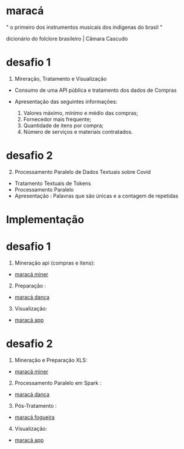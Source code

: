 # maracá

" o primeiro dos instrumentos musicais dos indígenas do brasil "  

dicionário do folclore brasileiro | Câmara Cascudo

# desafio 1

1) Mireração, Tratamento e Visualização

- Consumo de uma API pública e tratamento dos dados de Compras  
- Apresentação das seguintes informações:

    1. Valores máximo, mínimo e médio das compras;
    2. Fornecedor mais frequente;
    3. Quantidade de itens por compra;
    4. Número de serviços e materiais contratados.

# desafio 2

2) Processamento Paralelo de Dados Textuais sobre Covid
- Tratamento Textuais de Tokens
- Processamento Paralelo 
- Apresentação : Palavras que são únicas e a contagem de repetidas

# Implementação

# desafio 1

1) Mineração api (compras e itens):
  - [maracá miner ](https://github.com/mardoniofranca/maraca/blob/master/miner/api-request.ipynb)

2) Preparação :
  - [maracá dança ](https://github.com/mardoniofranca/maraca/blob/master/prepare/compras_itens.ipynb)

3) Visualização:
  - [maracá app   ](https://maraca.herokuapp.com/)


# desafio 2

1) Mineração e Preparação XLS:
  - [maracá miner ](https://github.com/mardoniofranca/maraca/blob/master/miner/miner_xls.ipynb)

2) Processamento Paralelo em Spark :
  - [maracá dança ](https://github.com/mardoniofranca/maraca/blob/master/spark/main.py)

3) Pós-Tratamento :
  - [maracá fogueira ](#)

4) Visualização:
  - [maracá app   ](https://maraca.herokuapp.com/) 
